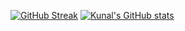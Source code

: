 [![GitHub Streak](https://github-readme-streak-stats.herokuapp.com?user=kunal26das&theme=dark&hide_border=true&date_format=j%20M%5B%20Y%5D)](https://github.com/kunal26das)
[![Kunal's GitHub stats](https://github-readme-stats.vercel.app/api?username=kunal26das&theme=dark&show_icons=true)](https://github.com/kunal26das)
